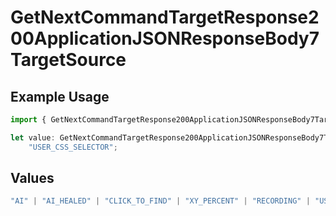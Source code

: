 # GetNextCommandTargetResponse200ApplicationJSONResponseBody7TargetSource

## Example Usage

```typescript
import { GetNextCommandTargetResponse200ApplicationJSONResponseBody7TargetSource } from "momentic/models/operations";

let value: GetNextCommandTargetResponse200ApplicationJSONResponseBody7TargetSource =
    "USER_CSS_SELECTOR";
```

## Values

```typescript
"AI" | "AI_HEALED" | "CLICK_TO_FIND" | "XY_PERCENT" | "RECORDING" | "USER_CSS_SELECTOR"
```